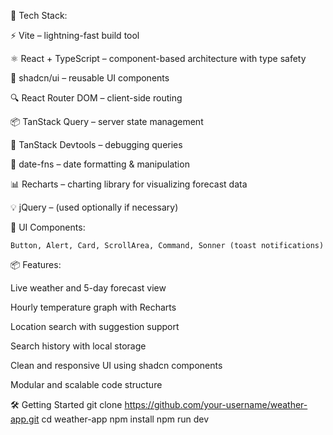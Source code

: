 🚀 Tech Stack:

⚡️ Vite – lightning-fast build tool

⚛️ React + TypeScript – component-based architecture with type safety

🧱 shadcn/ui – reusable UI components

🔍 React Router DOM – client-side routing

📦 TanStack Query – server state management

🧪 TanStack Devtools – debugging queries

📅 date-fns – date formatting & manipulation

📊 Recharts – charting library for visualizing forecast data

💡 jQuery – (used optionally if necessary)

🧩 UI Components:

    Button, Alert, Card, ScrollArea, Command, Sonner (toast notifications)

📦 Features:

  Live weather and 5-day forecast view

  Hourly temperature graph with Recharts

  Location search with suggestion support

  Search history with local storage

  Clean and responsive UI using shadcn components

  Modular and scalable code structure

🛠️ Getting Started
git clone https://github.com/your-username/weather-app.git
cd weather-app
npm install
npm run dev
